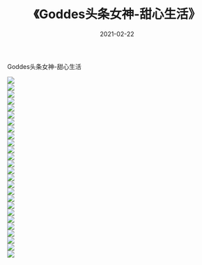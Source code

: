 ﻿---
layout: post
title:  《Goddes头条女神-甜心生活》
date:   2021-02-22
img: http://img.660000.xyz/Sharelink/网络美图/2021/Goddes头条女神-甜心生活/000.jpg
categories: [美女, 清纯, 唯美]
---

Goddes头条女神-甜心生活

  ![](http://img.660000.xyz/Sharelink/网络美图/2021/Goddes头条女神-甜心生活/001.jpg) <br> ![](http://img.660000.xyz/Sharelink/网络美图/2021/Goddes头条女神-甜心生活/002.jpg) <br> ![](http://img.660000.xyz/Sharelink/网络美图/2021/Goddes头条女神-甜心生活/003.jpg) <br> ![](http://img.660000.xyz/Sharelink/网络美图/2021/Goddes头条女神-甜心生活/004.jpg) <br> ![](http://img.660000.xyz/Sharelink/网络美图/2021/Goddes头条女神-甜心生活/005.jpg) <br> ![](http://img.660000.xyz/Sharelink/网络美图/2021/Goddes头条女神-甜心生活/006.jpg) <br> ![](http://img.660000.xyz/Sharelink/网络美图/2021/Goddes头条女神-甜心生活/007.jpg) <br> ![](http://img.660000.xyz/Sharelink/网络美图/2021/Goddes头条女神-甜心生活/008.jpg) <br> ![](http://img.660000.xyz/Sharelink/网络美图/2021/Goddes头条女神-甜心生活/009.jpg) <br> ![](http://img.660000.xyz/Sharelink/网络美图/2021/Goddes头条女神-甜心生活/010.jpg) <br> ![](http://img.660000.xyz/Sharelink/网络美图/2021/Goddes头条女神-甜心生活/011.jpg) <br> ![](http://img.660000.xyz/Sharelink/网络美图/2021/Goddes头条女神-甜心生活/012.jpg) <br> ![](http://img.660000.xyz/Sharelink/网络美图/2021/Goddes头条女神-甜心生活/013.jpg) <br> ![](http://img.660000.xyz/Sharelink/网络美图/2021/Goddes头条女神-甜心生活/014.jpg) <br> ![](http://img.660000.xyz/Sharelink/网络美图/2021/Goddes头条女神-甜心生活/015.jpg) <br> ![](http://img.660000.xyz/Sharelink/网络美图/2021/Goddes头条女神-甜心生活/016.jpg) <br> ![](http://img.660000.xyz/Sharelink/网络美图/2021/Goddes头条女神-甜心生活/017.jpg) <br> ![](http://img.660000.xyz/Sharelink/网络美图/2021/Goddes头条女神-甜心生活/018.jpg) <br> ![](http://img.660000.xyz/Sharelink/网络美图/2021/Goddes头条女神-甜心生活/019.jpg) <br> ![](http://img.660000.xyz/Sharelink/网络美图/2021/Goddes头条女神-甜心生活/020.jpg) <br> ![](http://img.660000.xyz/Sharelink/网络美图/2021/Goddes头条女神-甜心生活/021.jpg) <br> ![](http://img.660000.xyz/Sharelink/网络美图/2021/Goddes头条女神-甜心生活/022.jpg) <br> ![](http://img.660000.xyz/Sharelink/网络美图/2021/Goddes头条女神-甜心生活/023.jpg) <br> ![](http://img.660000.xyz/Sharelink/网络美图/2021/Goddes头条女神-甜心生活/024.jpg) <br> ![](http://img.660000.xyz/Sharelink/网络美图/2021/Goddes头条女神-甜心生活/025.jpg) <br> ![](http://img.660000.xyz/Sharelink/网络美图/2021/Goddes头条女神-甜心生活/026.jpg) <br>